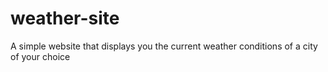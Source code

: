 # weather-site
A simple website that displays you the current weather conditions of a city of your choice
